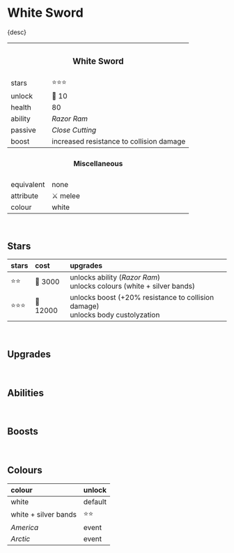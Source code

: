 # White Sword

{desc}


<table>
  <tr>
    <th colspan="2"> <h3> White Sword </h3> </th>
  </tr>
  <tr>
    <td> stars </td>
    <td> ⭐⭐⭐ </td>
  </tr>
  <tr>
    <td> unlock </td>
    <td> 🔹 10 </td>
  </tr>
  <tr>
    <td> health </td>
    <td> 80 </td>
  </tr>
  <tr>
    <td> ability </td>
    <td> <em> Razor Ram </em> </td>
  </tr>
  <tr>
    <td> passive </td>
    <td> <em> Close Cutting </em> </td>
  </tr>
  <tr>
    <td> boost </td>
    <td> increased resistance to collision damage </td>
  </tr>
  <tr>
    <th colspan="2"> <h4> Miscellaneous </h4> </th>
  </tr>
  <tr>
    <td> equivalent </td>
    <td> none </td>
  </tr>
  <tr>
    <td> attribute </td>
    <td> ⚔️ melee </td>
  </tr>
  <tr>
    <td> colour </td>
    <td> white </td>
  </tr>
</table>

<br>

## Stars

| stars | cost | upgrades |
| :---- | :--- | :------- |
| ⭐⭐ | 🔸 3000 | unlocks ability (*Razor Ram*) <br> unlocks colours (white + silver bands) |
| ⭐⭐⭐ | 🔸 12000 | unlocks boost (+20% resistance to collision damage) <br> unlocks body custolyzation |

<br>

## Upgrades

<br>

## Abilities

<br>

## Boosts

<br>

## Colours

| colour | unlock |
| :----- | :----- |
| white | default |
| white + silver bands | ⭐⭐ |
| *America* | event |
| *Arctic* | event |
